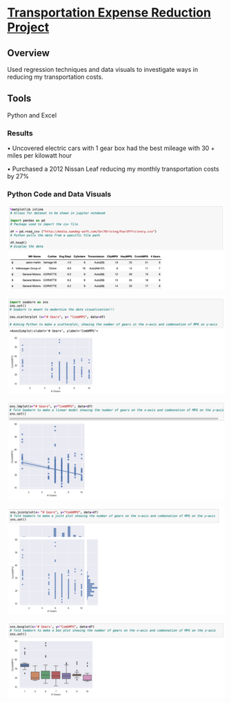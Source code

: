 # [Transportation Expense Reduction Project](https://edepaz101.github.io/Eduardo_Portfolio_Project2/)

## Overview

Used regression techniques and data visuals to investigate ways in reducing my transportation costs.

## Tools

Python and Excel


### Results

• Uncovered electric cars with 1 gear box had the best mileage with 30 + miles per kilowatt hour 

• Purchased a 2012 Nissan Leaf reducing my monthly transportation costs by 27%

### Python Code and Data Visuals

![](/images/pic%201.png)

![](/images/pic%202.png)

![](/images/pic%203.png)

![](/images/pic%204.png)

![](/images/pic%205.png)
